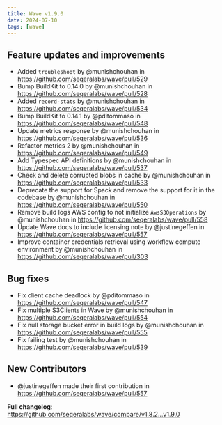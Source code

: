 ```yaml
---
title: Wave v1.9.0
date: 2024-07-10
tags: [wave]
---
```


## Feature updates and improvements

- Added `troubleshoot` by @munishchouhan in https://github.com/seqeralabs/wave/pull/529
- Bump BuildKit to 0.14.0 by @munishchouhan in https://github.com/seqeralabs/wave/pull/528
- Added `record-stats` by @munishchouhan in https://github.com/seqeralabs/wave/pull/534
- Bump BuildKit to 0.14.1 by @pditommaso in https://github.com/seqeralabs/wave/pull/548
- Update metrics response by @munishchouhan in https://github.com/seqeralabs/wave/pull/536
- Refactor metrics 2 by @munishchouhan in https://github.com/seqeralabs/wave/pull/549
- Add Typespec API definitions by @munishchouhan in https://github.com/seqeralabs/wave/pull/537
- Check and delete corrupted blobs in cache by @munishchouhan in https://github.com/seqeralabs/wave/pull/533
- Deprecate the support for Spack and remove the support for it in the codebase by @munishchouhan in https://github.com/seqeralabs/wave/pull/550
- Remove build logs AWS config to not initialize `AwsS3Operations` by @munishchouhan in https://github.com/seqeralabs/wave/pull/558
- Update Wave docs to include licensing note by @justinegeffen in https://github.com/seqeralabs/wave/pull/557
- Improve container credentials retrieval using workflow compute environment by @munishchouhan in https://github.com/seqeralabs/wave/pull/303

## Bug fixes

- Fix client cache deadlock by @pditommaso in https://github.com/seqeralabs/wave/pull/547
- Fix multiple S3Clients in Wave by @munishchouhan in https://github.com/seqeralabs/wave/pull/554
- Fix null storage bucket error in build logs by @munishchouhan in https://github.com/seqeralabs/wave/pull/555
- Fix failing test by @munishchouhan in https://github.com/seqeralabs/wave/pull/539

## New Contributors

- @justinegeffen made their first contribution in https://github.com/seqeralabs/wave/pull/557

**Full changelog**: https://github.com/seqeralabs/wave/compare/v1.8.2...v1.9.0
